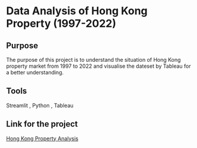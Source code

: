 # Data Analysis of Hong Kong Property (1997-2022)

## Purpose

The purpose of this project is to understand the situation of Hong Kong property market from 1997 to 2022 and visualise the dateset by Tableau for a better understanding.

## Tools
Streamlit ,
Python ,
Tableau

## Link for the project

[Hong Kong Property Analysis](https://darrensmk-streamlitprope-streamlitprojectdeploymain-page-rxcg79.streamlit.app/)

